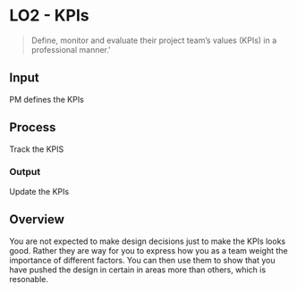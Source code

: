 # LO2 - KPIs
> Define, monitor and evaluate their project team’s values (KPIs) in a professional manner.'

## Input 
PM defines the KPIs
## Process 
Track the KPIS

### Output 
Update the KPIs

## Overview
You are not expected to make design decisions just to make the KPIs looks good. Rather they are way for you to express how you as a team weight the importance of different factors. You can then use them to show that you have pushed the design in certain in areas more than others, which is resonable.
